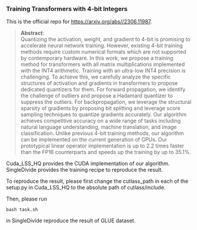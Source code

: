 ### Training Transformers with 4-bit Integers

This is the official repo for https://arxiv.org/abs//2306.11987.

>**Abstract**: <br>
>Quantizing the activation, weight, and gradient to 4-bit is promising to accelerate  neural network training. However, existing 4-bit training methods require custom numerical formats  which are not supported by contemporary hardware. In this work, we propose a training method for transformers with all matrix multiplications implemented with the INT4 arithmetic. 
>Training with an ultra-low INT4 precision is challenging. To achieve this, we carefully analyze the specific structures of activation and gradients in transformers to propose dedicated quantizers for them. For forward propagation, we identify the challenge of outliers and propose a Hadamard quantizer to suppress the outliers. For backpropagation, we leverage the structural sparsity of  gradients by proposing bit splitting and leverage score sampling techniques to quantize gradients accurately. Our algorithm achieves competitive accuracy on a wide range of tasks including natural language understanding, machine translation, and image classification. Unlike previous 4-bit training methods, our algorithm can be implemented on the current generation of GPUs. Our prototypical linear operator implementation is up to 2.2 times faster than the FP16 counterparts and speeds up the training by up to 35.1\%.

Cuda_LSS_HQ provides the CUDA implementation of our algorithm. SingleDivide provides the training recipe to reproduce the result.

To reproduce the result, please first change the cutlass_path in each of the setup.py in Cuda_LSS_HQ to the absolute path of cutlass/include.

Then, please run 
```
bash task.sh
```
in SingleDivide reproduce the result of GLUE dataset.